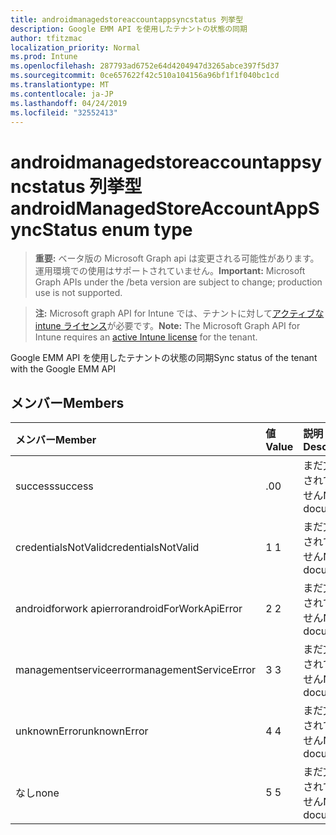 ```yaml
---
title: androidmanagedstoreaccountappsyncstatus 列挙型
description: Google EMM API を使用したテナントの状態の同期
author: tfitzmac
localization_priority: Normal
ms.prod: Intune
ms.openlocfilehash: 287793ad6752e64d4204947d3265abce397f5d37
ms.sourcegitcommit: 0ce657622f42c510a104156a96bf1f1f040bc1cd
ms.translationtype: MT
ms.contentlocale: ja-JP
ms.lasthandoff: 04/24/2019
ms.locfileid: "32552413"
---
```

# <a name="androidmanagedstoreaccountappsyncstatus-enum-type"></a><span data-ttu-id="d7d9b-103">androidmanagedstoreaccountappsyncstatus 列挙型</span><span class="sxs-lookup"><span data-stu-id="d7d9b-103">androidManagedStoreAccountAppSyncStatus enum type</span></span>

> <span data-ttu-id="d7d9b-104">**重要:** ベータ版の Microsoft Graph api は変更される可能性があります。運用環境での使用はサポートされていません。</span><span class="sxs-lookup"><span data-stu-id="d7d9b-104">**Important:** Microsoft Graph APIs under the /beta version are subject to change; production use is not supported.</span></span>

> <span data-ttu-id="d7d9b-105">**注:** Microsoft graph API for Intune では、テナントに対して[アクティブな intune ライセンス](https://go.microsoft.com/fwlink/?linkid=839381)が必要です。</span><span class="sxs-lookup"><span data-stu-id="d7d9b-105">**Note:** The Microsoft Graph API for Intune requires an [active Intune license](https://go.microsoft.com/fwlink/?linkid=839381) for the tenant.</span></span>

<span data-ttu-id="d7d9b-106">Google EMM API を使用したテナントの状態の同期</span><span class="sxs-lookup"><span data-stu-id="d7d9b-106">Sync status of the tenant with the Google EMM API</span></span>

## <a name="members"></a><span data-ttu-id="d7d9b-107">メンバー</span><span class="sxs-lookup"><span data-stu-id="d7d9b-107">Members</span></span>
|<span data-ttu-id="d7d9b-108">メンバー</span><span class="sxs-lookup"><span data-stu-id="d7d9b-108">Member</span></span>|<span data-ttu-id="d7d9b-109">値</span><span class="sxs-lookup"><span data-stu-id="d7d9b-109">Value</span></span>|<span data-ttu-id="d7d9b-110">説明</span><span class="sxs-lookup"><span data-stu-id="d7d9b-110">Description</span></span>|
|:---|:---|:---|
|<span data-ttu-id="d7d9b-111">success</span><span class="sxs-lookup"><span data-stu-id="d7d9b-111">success</span></span>|<span data-ttu-id="d7d9b-112">.0</span><span class="sxs-lookup"><span data-stu-id="d7d9b-112">0</span></span>|<span data-ttu-id="d7d9b-113">まだ文書化されていません</span><span class="sxs-lookup"><span data-stu-id="d7d9b-113">Not yet documented</span></span>|
|<span data-ttu-id="d7d9b-114">credentialsNotValid</span><span class="sxs-lookup"><span data-stu-id="d7d9b-114">credentialsNotValid</span></span>|<span data-ttu-id="d7d9b-115">1 </span><span class="sxs-lookup"><span data-stu-id="d7d9b-115">1</span></span>|<span data-ttu-id="d7d9b-116">まだ文書化されていません</span><span class="sxs-lookup"><span data-stu-id="d7d9b-116">Not yet documented</span></span>|
|<span data-ttu-id="d7d9b-117">androidforwork apierror</span><span class="sxs-lookup"><span data-stu-id="d7d9b-117">androidForWorkApiError</span></span>|<span data-ttu-id="d7d9b-118">2 </span><span class="sxs-lookup"><span data-stu-id="d7d9b-118">2</span></span>|<span data-ttu-id="d7d9b-119">まだ文書化されていません</span><span class="sxs-lookup"><span data-stu-id="d7d9b-119">Not yet documented</span></span>|
|<span data-ttu-id="d7d9b-120">managementserviceerror</span><span class="sxs-lookup"><span data-stu-id="d7d9b-120">managementServiceError</span></span>|<span data-ttu-id="d7d9b-121">3 </span><span class="sxs-lookup"><span data-stu-id="d7d9b-121">3</span></span>|<span data-ttu-id="d7d9b-122">まだ文書化されていません</span><span class="sxs-lookup"><span data-stu-id="d7d9b-122">Not yet documented</span></span>|
|<span data-ttu-id="d7d9b-123">unknownError</span><span class="sxs-lookup"><span data-stu-id="d7d9b-123">unknownError</span></span>|<span data-ttu-id="d7d9b-124">4 </span><span class="sxs-lookup"><span data-stu-id="d7d9b-124">4</span></span>|<span data-ttu-id="d7d9b-125">まだ文書化されていません</span><span class="sxs-lookup"><span data-stu-id="d7d9b-125">Not yet documented</span></span>|
|<span data-ttu-id="d7d9b-126">なし</span><span class="sxs-lookup"><span data-stu-id="d7d9b-126">none</span></span>|<span data-ttu-id="d7d9b-127">5 </span><span class="sxs-lookup"><span data-stu-id="d7d9b-127">5</span></span>|<span data-ttu-id="d7d9b-128">まだ文書化されていません</span><span class="sxs-lookup"><span data-stu-id="d7d9b-128">Not yet documented</span></span>|





